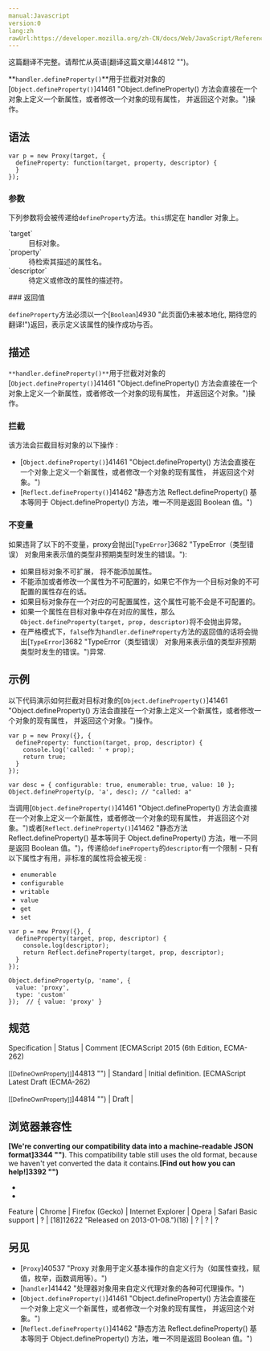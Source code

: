 ```yaml
---
manual:Javascript
version:0
lang:zh
rawUrl:https://developer.mozilla.org/zh-CN/docs/Web/JavaScript/Reference/Global_Objects/Proxy/handler/defineProperty
---
```




这篇翻译不完整。请帮忙从英语[翻译这篇文章]44812 "")。






**`handler.defineProperty()`**用于拦截对对象的[`Object.defineProperty()`]41461 "Object.defineProperty() 方法会直接在一个对象上定义一个新属性，或者修改一个对象的现有属性， 并返回这个对象。")操作。


## 语法<a name="语法"></a>

```
var p = new Proxy(target, {
  defineProperty: function(target, property, descriptor) {
  }
});
```

### 参数<a name="参数"></a>


下列参数将会被传递给`defineProperty`方法。`this`绑定在 handler 对象上。

<dl><dt id=''>`target`</dt><dd>目标对象。</dd><dt id=''>`property`</dt><dd>待检索其描述的属性名。</dd><dt id=''>`descriptor`</dt><dd>待定义或修改的属性的描述符。</dd></dl>
### 返回值<a name="返回值"></a>


`defineProperty`方法必须以一个[`Boolean`]4930 "此页面仍未被本地化, 期待您的翻译!")返回，表示定义该属性的操作成功与否。


## 描述<a name="描述"></a>


`**handler.defineProperty()**`用于拦截对对象的[`Object.defineProperty()`]41461 "Object.defineProperty() 方法会直接在一个对象上定义一个新属性，或者修改一个对象的现有属性， 并返回这个对象。")操作。


### 拦截<a name="拦截"></a>


该方法会拦截目标对象的以下操作 :


* [`Object.defineProperty()`]41461 "Object.defineProperty() 方法会直接在一个对象上定义一个新属性，或者修改一个对象的现有属性， 并返回这个对象。")
* [`Reflect.defineProperty()`]41462 "静态方法 Reflect.defineProperty() 基本等同于 Object.defineProperty() 方法，唯一不同是返回 Boolean 值。")

### 不变量<a name="不变量"></a>


如果违背了以下的不变量，proxy会抛出[`TypeError`]3682 "TypeError（类型错误） 对象用来表示值的类型非预期类型时发生的错误。"):


* 如果目标对象不可扩展， 将不能添加属性。
* 不能添加或者修改一个属性为不可配置的，如果它不作为一个目标对象的不可配置的属性存在的话。
* 如果目标对象存在一个对应的可配置属性，这个属性可能不会是不可配置的。
* 如果一个属性在目标对象中存在对应的属性，那么`Object.defineProperty(target, prop, descriptor)`将不会抛出异常。
* 在严格模式下，`false`作为`handler.defineProperty`方法的返回值的话将会抛出[`TypeError`]3682 "TypeError（类型错误） 对象用来表示值的类型非预期类型时发生的错误。")异常.

## 示例<a name="示例"></a>


以下代码演示如何拦截对目标对象的[`Object.defineProperty()`]41461 "Object.defineProperty() 方法会直接在一个对象上定义一个新属性，或者修改一个对象的现有属性， 并返回这个对象。")操作。


```
var p = new Proxy({}, {
  defineProperty: function(target, prop, descriptor) {
    console.log('called: ' + prop);
    return true;
  }
});

var desc = { configurable: true, enumerable: true, value: 10 };
Object.defineProperty(p, 'a', desc); // "called: a"
```


当调用[`Object.defineProperty()`]41461 "Object.defineProperty() 方法会直接在一个对象上定义一个新属性，或者修改一个对象的现有属性， 并返回这个对象。")或者[`Reflect.defineProperty()`]41462 "静态方法 Reflect.defineProperty() 基本等同于 Object.defineProperty() 方法，唯一不同是返回 Boolean 值。")，传递给`defineProperty`的`descriptor`有一个限制 - 只有以下属性才有用，非标准的属性将会被无视 :


* `enumerable`
* `configurable`
* `writable`
* `value`
* `get`
* `set`

```
var p = new Proxy({}, {
  defineProperty(target, prop, descriptor) {
    console.log(descriptor);
    return Reflect.defineProperty(target, prop, descriptor);
  }
});

Object.defineProperty(p, 'name', {
  value: 'proxy',
  type: 'custom'
});  // { value: 'proxy' }
```

## 规范<a name="规范"></a>

Specification | Status | Comment 
[ECMAScript 2015 (6th Edition, ECMA-262)<br></br><small>[[DefineOwnProperty]]</small>]44813 "") | Standard | Initial definition. 
[ECMAScript Latest Draft (ECMA-262)<br></br><small>[[DefineOwnProperty]]</small>]44814 "") | Draft |  


## 浏览器兼容性<a name="浏览器兼容性"></a>


**[We&#39;re converting our compatibility data into a machine-readable JSON format]3344 "")**. This compatibility table still uses the old format, because we haven&#39;t yet converted the data it contains.**[Find out how you can help!]3392 "")**


* 
* 

Feature | Chrome | Firefox (Gecko) | Internet Explorer | Opera | Safari 
Basic support | ? | [18]12622 "Released on 2013-01-08.")(18) | ? | ? | ? 





## 另见<a name="另见"></a>

* [`Proxy`]40537 "Proxy 对象用于定义基本操作的自定义行为（如属性查找，赋值，枚举，函数调用等）。")
* [`handler`]41442 "处理器对象用来自定义代理对象的各种可代理操作。")
* [`Object.defineProperty()`]41461 "Object.defineProperty() 方法会直接在一个对象上定义一个新属性，或者修改一个对象的现有属性， 并返回这个对象。")
* [`Reflect.defineProperty()`]41462 "静态方法 Reflect.defineProperty() 基本等同于 Object.defineProperty() 方法，唯一不同是返回 Boolean 值。")



